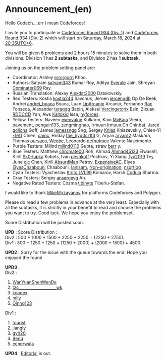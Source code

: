 # Announcement_(en)

Hello Codech....err i mean Codeforces!

I invite you to participate in [Codeforces Round 934 (Div. 1)](https://codeforces.com/contest/1943 "Codeforces Round 934 (Div. 1)") and [Codeforces Round 934 (Div. 2)](https://codeforces.com/contest/1944 "Codeforces Round 934 (Div. 2)") which will start on [Saturday, March 16, 2024 at 20:35UTC+6](https://codeforces.com/https://www.timeanddate.com/worldclock/fixedtime.html?day=16&month=3&year=2024&hour=17&min=35&sec=0&p1=166).

You will be given 6 problems and 2 hours 15 minutes to solve them in both divisions. Division 1 has $\textbf{2 subtasks}$, and Division 2 has $\textbf{1 subtask}$. 

Joining us on the problem setting panel are:

 * Coordinator: Ashley [errorgorn](https://codeforces.com/profile/errorgorn "International Grandmaster errorgorn") Khoo.
* Authors: Satyam [satyam343](https://codeforces.com/profile/satyam343 "Master satyam343") Kumar Roy, Aditya [Everule](https://codeforces.com/profile/Everule "Grandmaster Everule") Jain, Shreyan [Dominater069](https://codeforces.com/profile/Dominater069 "Grandmaster Dominater069") Ray.
* Russian Translation: Alexey [Alexdat2000](https://codeforces.com/profile/Alexdat2000 "Master Alexdat2000") Datskovskiy.
* Red Testers: Kostia [kostia244](https://codeforces.com/profile/kostia244 "International Grandmaster kostia244") Savchuk, Jeroen [jeroenodb](https://codeforces.com/profile/jeroenodb "International Grandmaster jeroenodb") Op De Beek, Andrei [andrei_boaca](https://codeforces.com/profile/andrei_boaca "Grandmaster andrei_boaca") Boaca, Luan [LipArcanjo](https://codeforces.com/profile/LipArcanjo "Grandmaster LipArcanjo") Arcanjo, Fernando [ffao](https://codeforces.com/profile/ffao "International Grandmaster ffao") Fonseca, Alexander [teraqqq](https://codeforces.com/profile/teraqqq "International Grandmaster teraqqq") Babin, Aleksei [Vercingetorix](https://codeforces.com/profile/Vercingetorix "International Grandmaster Vercingetorix") Esin, Zixuan [RDDCCD](https://codeforces.com/profile/RDDCCD "International Grandmaster RDDCCD") Yan, Aws [Kaitokid](https://codeforces.com/profile/Kaitokid "Grandmaster Kaitokid") Issa, [hyforces](https://codeforces.com/profile/hyforces "International Grandmaster hyforces").
* Yellow Testers: Naveen [evenvalue](https://codeforces.com/profile/evenvalue "Master evenvalue") Kulkarni, Kaio [MvKaio](https://codeforces.com/profile/MvKaio "Master MvKaio") Vieira, [pavement](https://codeforces.com/profile/pavement "Master pavement"), [penguin133](https://codeforces.com/profile/penguin133 "Master penguin133"), [zengminghao](https://codeforces.com/profile/zengminghao "Master zengminghao"), Irmuun [Irmuun.Ch](https://codeforces.com/profile/Irmuun.Ch "Master Irmuun.Ch") Chinbat, Jared [golions](https://codeforces.com/profile/golions "Master golions") Goff, James [jamessngg](https://codeforces.com/profile/jamessngg "Master jamessngg") Sng, Sergey [Kniaz](https://codeforces.com/profile/Kniaz "Master Kniaz") Kniazevskiy, Chien-Yi [-1e11](https://codeforces.com/profile/-1e11 "International Master -1e11") Chien, [camc](https://codeforces.com/profile/camc "Master camc"), Hriday [the_hyp0cr1t3](https://codeforces.com/profile/the_hyp0cr1t3 "Master the_hyp0cr1t3") G, Aryan [aryan12](https://codeforces.com/profile/aryan12 "Master aryan12") Maskara, Thomas [oursaco](https://codeforces.com/profile/oursaco "International Master oursaco"), [Weobe](https://codeforces.com/profile/Weobe "Master Weobe"), Leonardo [defnotmee](https://codeforces.com/profile/defnotmee "International Master defnotmee") Valente Nascimento.
* Purple Testers: Milind [milind0110](https://codeforces.com/profile/milind0110 "Candidate Master milind0110") Gupta, straw [berr](https://codeforces.com/profile/berr "Candidate Master berr") y.
* Blue Testers: Matthew [chromate00](https://codeforces.com/profile/chromate00 "Expert chromate00") Roh, Ahmad [Ahmad45123](https://codeforces.com/profile/Ahmad45123 "Expert Ahmad45123") Elwasefi, Kirill [Sk0rlupka](https://codeforces.com/profile/Sk0rlupka "Expert Sk0rlupka") Kobets, Ivan [peshkoff](https://codeforces.com/profile/peshkoff "Expert peshkoff") Peshkov, Yi Xiang [Tyx2019](https://codeforces.com/profile/Tyx2019 "Expert Tyx2019") Tey, June [cjc](https://codeforces.com/profile/cjc "Expert cjc") Chen, Kirill [AbsurdMan](https://codeforces.com/profile/AbsurdMan "Expert AbsurdMan") Petrov, [ExpensiveAC](https://codeforces.com/profile/ExpensiveAC "Expert ExpensiveAC"), Elyes [ElyesChaabouni](https://codeforces.com/profile/ElyesChaabouni "Expert ElyesChaabouni") Chaabouni, [Ianlsam](https://codeforces.com/profile/Ianlsam "Expert Ianlsam"), [Non-origination](https://codeforces.com/profile/Non-origination "Expert Non-origination"), [nsqrtlog](https://codeforces.com/profile/nsqrtlog "Expert nsqrtlog")
* Cyan Testers: Vyacheslav [Kirito.LVL99](https://codeforces.com/profile/Kirito.LVL99 "Specialist Kirito.LVL99") Komarov, Harsh [Codula](https://codeforces.com/profile/Codula "Specialist Codula") Sharma.
* Gray Testers: Sergey [ansergeyg](https://codeforces.com/profile/ansergeyg "Newbie ansergeyg") An.
* Negative Rated Testers: Cozma [tibinyte](https://codeforces.com/profile/tibinyte "Newbie tibinyte") Tiberiu-Stefan.

I would like to thank [MikeMirzayanov](https://codeforces.com/profile/MikeMirzayanov "Headquarters, MikeMirzayanov") for platforms Codeforces and Polygon.

Please do read a few problems in advance at the very least. Especially with all the subtasks, it is strictly in your benefit to read and choose the problems you want to try. Good luck. We hope you enjoy the problemset.

Score Distribution will be posted soon.

$\textbf{UPD}$ : Score Distribution :  
Div2 : 500 + 1000 + 1500 + 2250 + 2250 + (2250 + 2750).  
Div1 : 500 + 1250 + 1250 + (1250 + 2000) + (2000 + 1500) + 4500.

$\textbf{UPD2}$ : Sorry for the issue with the queue towards the end. Hope you enjoyed the round. 

$\textbf{UPD3}$ :  
Div2 :  
1) [WanYuanShenWanDe](https://codeforces.com/profile/WanYuanShenWanDe "Specialist WanYuanShenWanDe")  
2) [tzc___________________wk](https://codeforces.com/profile/tzc___________________wk "Newbie tzc___________________wk")  
3) [kcodex](https://codeforces.com/profile/kcodex "Unrated, kcodex")  
4) [mily](https://codeforces.com/profile/mily "Expert mily")  
5) [Oinng123](https://codeforces.com/profile/Oinng123 "Specialist Oinng123")

Div1 :  
1) [tourist](https://codeforces.com/profile/tourist "Legendary Grandmaster tourist")  
2) [jiangly](https://codeforces.com/profile/jiangly "Legendary Grandmaster jiangly")  
3) [gyh20](https://codeforces.com/profile/gyh20 "Legendary Grandmaster gyh20")  
4) [Benq](https://codeforces.com/profile/Benq "Legendary Grandmaster Benq")  
5) [ecnerwala](https://codeforces.com/profile/ecnerwala "Legendary Grandmaster ecnerwala")

$\textbf{UPD4}$ : [Editorial](Tutorial_(en).md) is out.


